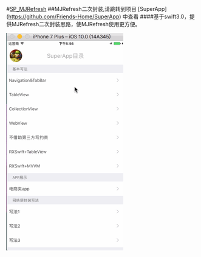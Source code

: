#[SP_MJRefresh](https://github.com/Friends-Home/SuperApp/blob/master/SuperApp/Tool/SP_MJRefresh/SP_MJRefresh.swift)
##MJRefresh二次封装,请跳转到项目 [SuperApp] (https://github.com/Friends-Home/SuperApp) 中查看
####基于swift3.0，提供MJRefresh二次封装思路，使MJRefresh使用更方便。

![image description](mj.gif)
